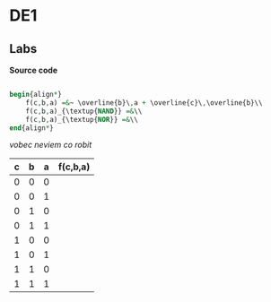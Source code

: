# DE1

## Labs

**Source code**
```vhdl

begin{align*}
    f(c,b,a) =&~ \overline{b}\,a + \overline{c}\,\overline{b}\\
    f(c,b,a)_{\textup{NAND}} =&\\
    f(c,b,a)_{\textup{NOR}} =&\\
end{align*}

```

_vobec neviem co robit_

| **c** | **b** |**a** | **f(c,b,a)** |
| :-: | :-: | :-: | :-: |
| 0 | 0 | 0 |  |
| 0 | 0 | 1 |  |
| 0 | 1 | 0 |  |
| 0 | 1 | 1 |  |
| 1 | 0 | 0 |  |
| 1 | 0 | 1 |  |
| 1 | 1 | 0 |  |
| 1 | 1 | 1 |  |
